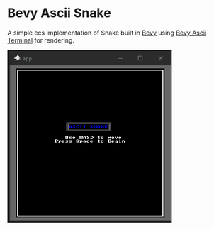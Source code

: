 # Bevy Ascii Snake

A simple ecs implementation of Snake built in [Bevy](https://bevyengine.org/) using [Bevy Ascii Terminal](https://github.com/sarkahn/bevy_ascii_terminal) for rendering.

![](images/snake.gif)